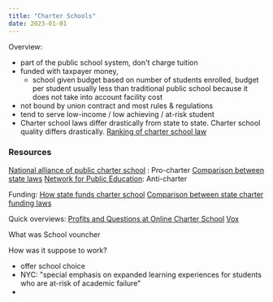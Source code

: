 ```yaml
---
title: "Charter Schools"
date: 2023-01-01
---
```


Overview:
- part of the public school system, don't charge tuition
- funded with taxpayer money, 
	- school given budget based on number of students enrolled, budget per student usually less than traditional public school because it does not take into account facility cost 
- not bound by union contract and most rules & regulations
- tend to serve low-income / low achieving / at-risk student 
- Charter school laws differ drastically from state to state. Charter school quality differs drastically. [Ranking of charter school law](https://data.publiccharters.org/state/)

### Resources
[National alliance of public charter school](https://data.publiccharters.org/state/) : Pro-charter
[Comparison between state laws](https://www.ecs.org/charter-school-policies/)
[Network for Public Education](https://networkforpubliceducation.org/): Anti-charter

Funding:
[How state funds charter school](https://www.nsba.org/-/media/NSBA/File/cpe-charter-fund-brief-september-2021.pdf)
[Comparison between state charter funding laws](https://reports.ecs.org/comparisons/charter-school-policies-17)

Quick overviews:
[Profits and Questions at Online Charter School](https://www.nytimes.com/2011/12/13/education/online-schools-score-better-on-wall-street-than-in-classrooms.html)
[Vox](https://www.vox.com/2014/4/30/18076968/charter-schools)

What was 
School vouncher 

How was it suppose to work?
- offer school choice
- NYC: "special emphasis on expanded learning experiences for students who are at-risk of academic failure"
- 
